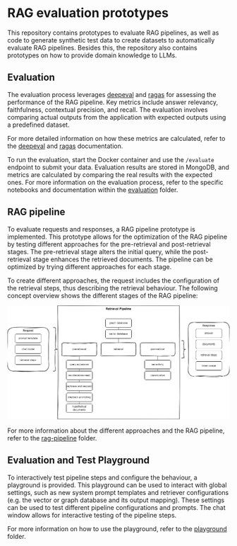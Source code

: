 # RAG evaluation prototypes

This repository contains prototypes to evaluate RAG pipelines, as well as code to generate synthetic test data to create datasets to automatically evaluate RAG pipelines. Besides this, the repository also contains prototypes on how to provide domain knowledge to LLMs.

## Evaluation
   
The evaluation process leverages [deepeval](https://github.com/confident-ai/deepeval) and [ragas](https://github.com/explodinggradients/ragas) for assessing the performance of the RAG pipeline. Key metrics include answer relevancy, faithfulness, contextual precision, and recall. The evaluation involves comparing actual outputs from the application with expected outputs using a predefined dataset.  
   
For more detailed information on how these metrics are calculated, refer to the [deepeval](https://docs.confident-ai.com/docs/metrics-introduction) and [ragas](https://docs.ragas.io/en/stable/concepts/metrics/index.html) documentation.  
   
To run the evaluation, start the Docker container and use the `/evaluate` endpoint to submit your data. Evaluation results are stored in MongoDB, and metrics are calculated by comparing the real results with the expected ones. For more information on the evaluation process, refer to the specific notebooks and documentation within the [evaluation](./evaluation/) folder.

## RAG pipeline

To evaluate requests and responses, a RAG pipeline prototype is implemented. This prototype allows for the optimization of the RAG pipeline by testing different approaches for the pre-retrieval and post-retrieval stages. The pre-retrieval stage alters the initial query, while the post-retrieval stage enhances the retrieved documents. The pipeline can be optimized by trying different approaches for each stage.

To create different approaches, the request includes the configuration of the retrieval steps, thus describing the retrieval behaviour. The following concept overview shows the different stages of the RAG pipeline:

![RAG pipeline concept overview](./rag-pipeline/retrieval_pipeline.png "RAG pipeline overview")

For more information about the different approaches and the RAG pipeline, refer to the [rag-pipeline](./rag-pipeline/) folder.

## Evaluation and Test Playground

To interactively test pipeline steps and configure the behaviour, a playground is provided. This playground can be used to interact with global settings, such as new system prompt templates and retriever configurations (e.g. the vector or graph database and its output mapping). These settings can be used to test different pipeline configurations and prompts. The chat window allows for interactive testing of the pipeline steps.

For more information on how to use the playground, refer to the [playground](./playground/) folder.
